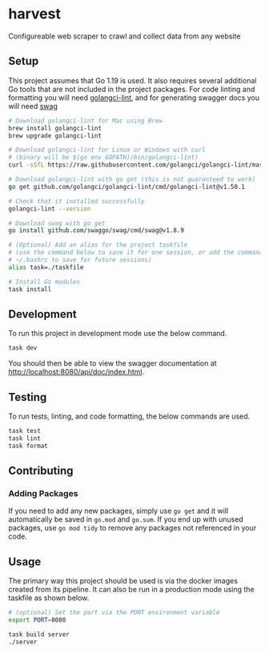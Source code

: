 # harvest

Configureable web scraper to crawl and collect data from any website

## Setup

This project assumes that Go 1.19 is used. It also requires several additional Go tools that are not included in the project packages. For code linting and formatting you will need [golangci-lint](https://github.com/golangci/golangci-linthttps://github.com/golangci/golangci-lint), and for generating swagger docs you will need [swag](https://github.com/swaggo/swag)

```bash
# Download golangci-lint for Mac using Brew
brew install golangci-lint
brew upgrade golangci-lint

# Download golangci-lint for Linux or Windows with curl
# (binary will be $(go env GOPATH)/bin/golangci-lint)
curl -sSfL https://raw.githubusercontent.com/golangci/golangci-lint/master/install.sh | sh -s -- -b $(go env GOPATH)/bin v1.50.1

# Download golangci-lint with go get (this is not guaranteed to work)
go get github.com/golangci/golangci-lint/cmd/golangci-lint@v1.50.1

# Check that it installed successfully
golangci-lint --version

# Download swag with go get
go install github.com/swaggo/swag/cmd/swag@v1.8.9

# (Optional) Add an alias for the project taskfile
# (use the command below to save it for one session, or add the command to
# ~/.bashrc to save for future sessions)
alias task=./taskfile

# Install Go modules
task install
```

## Development

To run this project in development mode use the below command.

```bash
task dev
```

You should then be able to view the swagger documentation at [http://localhost:8080/api/doc/index.html](http://localhost:8080/api/doc/index.html).

## Testing

To run tests, linting, and code formatting, the below commands are used.

```bash
task test
task lint
task format
```

## Contributing

### Adding Packages

If you need to add any new packages, simply use `go get` and it will automatically be saved in `go.mod` and `go.sum`. If you end up with unused packages, use `go mod tidy` to remove any packages not referenced in your code.

## Usage

The primary way this project should be used is via the docker images created from its pipeline. It can also be run in a production mode using the taskfile as shown below.

```bash
# (optional) Set the port via the PORT environment variable
export PORT=8080

task build server
./server
```
